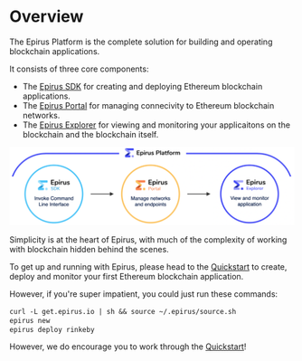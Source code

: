 # Overview

The Epirus Platform is the complete solution for building and operating blockchain applications. 

It consists of three core components:

- The [Epirus SDK](/sdk) for creating and deploying Ethereum blockchain applications.
- The [Epirus Portal](/portal) for managing connecivity to Ethereum blockchain networks.
- The [Epirus Explorer](/explorer) for viewing and monitoring your applicaitons on the blockchain and the blockchain itself.

![Epirus Platform](./img/epirus_platform.png)

Simplicity is at the heart of Epirus, with much of the complexity of working with blockchain hidden behind the scenes.

To get up and running with Epirus, please head to the [Quickstart](quickstart.md) to create, deploy and monitor your first Ethereum blockchain application.

However, if you're super impatient, you could just run these commands:

``` shell
curl -L get.epirus.io | sh && source ~/.epirus/source.sh
epirus new
epirus deploy rinkeby
```

However, we do encourage you to work through the [Quickstart](quickstart.md)!